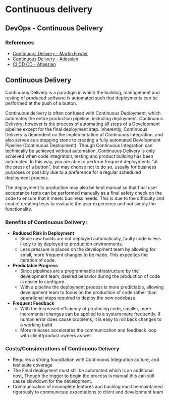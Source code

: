 # Continuous delivery
## DevOps - Continuous Delivery

### References
- [Continuous Delivery - Martin Fowler](https://martinfowler.com/bliki/ContinuousDelivery.html)
- [Continuous Delivery - Atlassian](https://www.atlassian.com/continuous-delivery/pipeline)
- [CI CD CD - Atlassian](https://www.atlassian.com/continuous-delivery/principles/continuous-integration-vs-delivery-vs-deployment)

## Continuous Delivery
Continuous Delivery is a paradigm in which the building, management and testing of produced software is automated such that deployments can be performed at the push of a button.

Continuous delivery is often confused with Continuous Deployment, which automates the entire production pipeline, including deployment. Continuous Delivery; however is the process of automating all steps of a Development pipeline except for the final deployment step. Inherently, Continuous Delivery is dependent on the implementation of Continuous Integration, and also serves as a stepping stone to creating a fully automated Development Pipeline (Continuous Deployment). Though Continuous Integration can technically be achieved without automation, Continuous Delivery is only achieved when code integration, testing and product building has been automated. In this way, you are able to perform frequent deployments "at the press of a button", but may choose not to do so, usually for business purposes or possibly due to a preference for a regular scheduled deployment process.

The deployment to production may also be kept manual so that final user acceptance tests can be performed manually as a final safety check on the code to ensure that it meets business needs. This is due to the difficulty and cost of creating tests to evaluate the user experience and not simply the functionality.

### Benefits of Continuous Delivery:
- **Reduced Risk in Deployment**
  - Since new builds are not deployed automatically, faulty code is less likely to by deployed to production environments.
  - Less pressure is placed on the development team by allowing for small, more frequent changes to be made. This expedites the iteration of code.
- **Predictable Progress**
  - Since pipelines are a programmable infrastructure by the development team, desired behavior during the production of code is easier to configure.
  - With a pipeline the deployment process is more predictable, allowing development team to focus on the production of code rather than operational steps required to deploy the new codebase.
- **Frequent Feedback**
  - With the increased efficiency of producing code, smaller, more incremental changes can be applied to a system more frequently. If human error does cause problems, it is easy to roll back changes to a working build.
  - More releases accelerates the communication and feedback loop with client/product owners as well.

### Costs/Considerations of Continuous Delivery
- Requires a strong foundtation with Continuous Integration culture, and test suite coverage
- The Final deployment must still be automated which is an additional cost, Though the trigger to begin the process is manual this can still cause slowdown for the development.
- Communication of incomplete features and backlog must be maintained rigorously to communicate expectations to client and development team